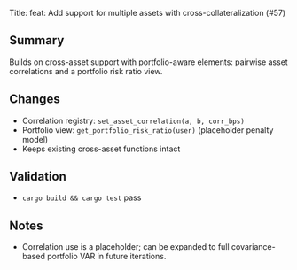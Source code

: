 Title: feat: Add support for multiple assets with cross-collateralization (#57)

## Summary
Builds on cross-asset support with portfolio-aware elements: pairwise asset correlations and a portfolio risk ratio view.

## Changes
- Correlation registry: `set_asset_correlation(a, b, corr_bps)`
- Portfolio view: `get_portfolio_risk_ratio(user)` (placeholder penalty model)
- Keeps existing cross-asset functions intact

## Validation
- `cargo build && cargo test` pass

## Notes
- Correlation use is a placeholder; can be expanded to full covariance-based portfolio VAR in future iterations.
